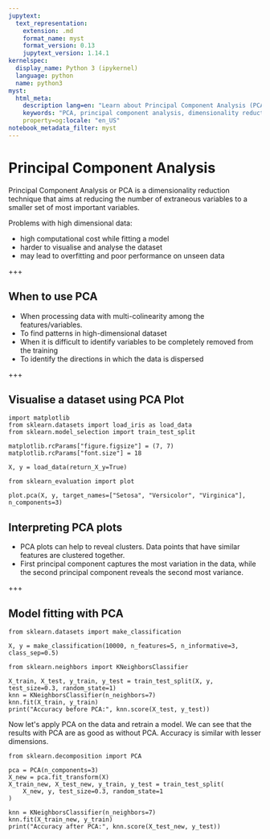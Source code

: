 ```yaml
---
jupytext:
  text_representation:
    extension: .md
    format_name: myst
    format_version: 0.13
    jupytext_version: 1.14.1
kernelspec:
  display_name: Python 3 (ipykernel)
  language: python
  name: python3
myst:
  html_meta:
    description lang=en: "Learn about Principal Component Analysis (PCA), a technique for dimensionality reduction in machine learning, with examples in Python using scikit-learn and matplotlib."
    keywords: "PCA, principal component analysis, dimensionality reduction, machine learning, Python, scikit-learn, matplotlib"
    property=og:locale: "en_US"
notebook_metadata_filter: myst
---
```


# Principal Component Analysis

Principal Component Analysis or PCA is a dimensionality reduction technique that aims at reducing the number of extraneous variables to a smaller set of most important variables.

Problems with high dimensional data:
- high computational cost while fitting a model
- harder to visualise and analyse the dataset
- may lead to overfitting and poor performance on unseen data

+++

## When to use PCA

- When processing data with multi-colinearity among the features/variables.
- To find patterns in high-dimensional dataset
- When it is difficult to identify variables to be completely removed from the training
- To identify the directions in which the data is dispersed

+++

## Visualise a dataset using PCA Plot

```{code-cell} ipython3
import matplotlib
from sklearn.datasets import load_iris as load_data
from sklearn.model_selection import train_test_split
```

```{code-cell} ipython3
matplotlib.rcParams["figure.figsize"] = (7, 7)
matplotlib.rcParams["font.size"] = 18
```

```{code-cell} ipython3
X, y = load_data(return_X_y=True)
```

```{code-cell} ipython3
from sklearn_evaluation import plot

plot.pca(X, y, target_names=["Setosa", "Versicolor", "Virginica"], n_components=3)
```

## Interpreting PCA plots

- PCA plots can help to reveal clusters. Data points that have similar features are clustered together.
- First principal component captures the most variation in the data, while the second principal component reveals the second most variance.

+++

## Model fitting with PCA

```{code-cell} ipython3
from sklearn.datasets import make_classification

X, y = make_classification(10000, n_features=5, n_informative=3, class_sep=0.5)
```

```{code-cell} ipython3
from sklearn.neighbors import KNeighborsClassifier

X_train, X_test, y_train, y_test = train_test_split(X, y, test_size=0.3, random_state=1)
knn = KNeighborsClassifier(n_neighbors=7)
knn.fit(X_train, y_train)
print("Accuracy before PCA:", knn.score(X_test, y_test))
```

Now let's apply PCA on the data and retrain a model. We can see that the results with PCA are as good as without PCA. Accuracy is similar with lesser dimensions.

```{code-cell} ipython3
from sklearn.decomposition import PCA

pca = PCA(n_components=3)
X_new = pca.fit_transform(X)
X_train_new, X_test_new, y_train, y_test = train_test_split(
    X_new, y, test_size=0.3, random_state=1
)
```

```{code-cell} ipython3
knn = KNeighborsClassifier(n_neighbors=7)
knn.fit(X_train_new, y_train)
print("Accuracy after PCA:", knn.score(X_test_new, y_test))
```

